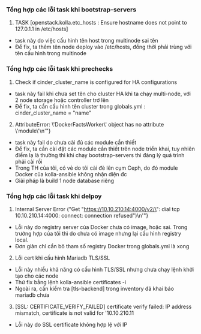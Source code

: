 ### Tổng hợp các lỗi task khi bootstrap-servers
1. TASK [openstack.kolla.etc_hosts : Ensure hostname does not point to 127.0.1.1 in /etc/hosts]
- task này do việc cấu hình tên host trong multinode sai tên
- Để fix, ta thêm tên node deploy vào /etc/hosts, đồng thời phải trùng với tên cấu hình trong multinode

### Tổng hợp các lỗi task khi prechecks
1. Check if cinder_cluster_name is configured for HA configurations
- task này fail khi chưa set tên cho cluster HA khi ta chạy multi-node, với 2 node storage hoặc controller trở lên
- Để fix, ta cần cấu hình tên cluster trong globals.yml : cinder_cluster_name = "name"

2. AttributeError: \\'DockerFactsWorker\\' object has no attribute \\'module\\'\\n'"}
- task này fail do chưa cài đủ các module cần thiết
- Để fix, ta cần cài đặt các module cần thiết trên node triển khai, tuy nhiên điểm lạ là thường thì khi chạy bootstrap-servers thì đáng lý quá trình phải cài rồi
- Trong TH của tôi, có vẻ do tôi cài đè lên cụm Ceph, do đó module Docker của kolla-ansible không nhận diện đc
- Giải pháp là build 1 node database riêng

### Tổng hợp các lỗi task khi delpoy
1. Internal Server Error (\"Get \"https://10.10.210.14:4000/v2/\": dial tcp 10.10.210.14:4000: connect: connection refused\")\\n'"}
- Lỗi này do registry server của Docker chưa có image, hoặc sai. Trong trường hợp của tôi thì do chưa có image nhưng lại cấu hình registry local.
- Đơn giản chỉ cần bỏ tham số registry Docker trong globals.yml là xong

2. Lỗi cert khi cấu hình Mariadb TLS/SSL
- Lỗi này nhiều khả năng có cấu hình TLS/SSL nhưng chưa chạy lệnh khởi tạo cho các node
- Thử fix bằng lệnh kolla-ansible certificates -i <inventory>
- Ngoài ra, cần kiểm tra [tls-backend] trong inventory đã khai báo mariadb chưa

3. [SSL: CERTIFICATE_VERIFY_FAILED] certificate verify failed: 
IP address mismatch, certificate is not valid for '10.10.210.11
- Lỗi này do SSL certificate không hợp lệ với IP